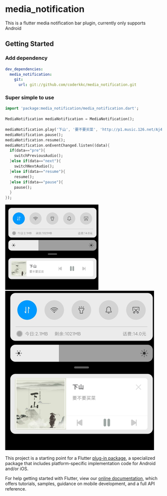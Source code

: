 # media_notification

This is a flutter media notification bar plugin, currently only supports Android


## Getting Started
### Add dependency

```yaml
dev_dependencies:
  media_notification:
    git:
      url: git://github.com/coderkkc/media_notification.git
```

### Super simple to use

```dart
import 'package:media_notification/media_notification.dart';

MediaNotification mediaNotification = MediaNotification();

mediaNotification.play('下山', '要不要买菜', 'http://p1.music.126.net/Aj4X1kpV-C2LLi-e_Xhgvg==/109951164499744148.jpg?param=320y320');
mediaNotification.pause();
mediaNotification.resume();
mediaNotification.onEventChanged.listen((data){
  if(data=="pre"){
    switchPreviousAudio();
  }else if(data=="next"){
    switchNextAudio();
  }else if(data=="resume"){
    resume();
  }else if(data=="pause"){
    pause();
  }
});
```
<img src="https://github.com/coderkkc/media_notification/blob/master/image/Screenshot_2020-03-13-10-22-18-678_com.chen.ttasm.jpg" width="300px">
<img src="https://github.com/coderkkc/media_notification/blob/master/image/Screenshot_2020-03-13-10-22-11-888_com.chen.ttasm.jpg" style="zoom:50%">

This project is a starting point for a Flutter
[plug-in package](https://flutter.dev/developing-packages/),
a specialized package that includes platform-specific implementation code for
Android and/or iOS.

For help getting started with Flutter, view our 
[online documentation](https://flutter.dev/docs), which offers tutorials, 
samples, guidance on mobile development, and a full API reference.
